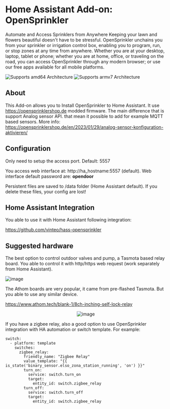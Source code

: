 # Home Assistant Add-on: OpenSprinkler

Automate and Access Sprinklers from Anywhere
Keeping your lawn and flowers beautiful doesn't have to be stressful. OpenSprinkler unchains you from your sprinkler or irrigation control box, enabling you to program, run, or stop zones at any time from anywhere.
Whether you are at your desktop, laptop, tablet or phone; whether you are at home, office, or traveling on the road, you can access OpenSprinkler through any modern browser; or use our free apps available for all mobile platforms.

![Supports amd64 Architecture][amd64-shield] ![Supports armv7 Architecture][armv7-shield]

## About

This Add-on allows you to Install OpenSprinkler to Home Assistant. It use https://opensprinklershop.de modded firmware. The main difference that is support Analog sensor API. that mean it possible to add for example MQTT based sensors. More info: https://opensprinklershop.de/en/2023/01/29/analog-sensor-konfiguration-aktivieren/

## Configuration

Only need to setup the access port. Default: 5557

You access web interface at: http://ha_hostname:5557 (default). Web interface default password are: **opendoor**

Persistent files are saved to /data folder (Home Assistant default). If you delete these files, your config are lost!

## Home Assistant Integration

You able to use it with Home Assistant following integration:

https://github.com/vinteo/hass-opensprinkler

## Suggested hardware

The best option to control outdoor valves and pump, a Tasmota based relay board. You able to control it with http/https web request (work separately from Home Assistant).

![image](https://github.com/user-attachments/assets/53aa72ae-6bcc-4ca7-bf64-956bccdd82ee)

The Athom boards are very popular, it came from pre-flashed Tasmota. But you able to use any similar device.

https://www.athom.tech/blank-1/8ch-inching-self-lock-relay

<div align="center">
    <img src="https://github.com/user-attachments/assets/cc10de67-4a20-4c97-b3ef-dd8cb4f3d079" alt="image">
</div>

If you have a zigbee relay, also a good option to use OpenSprinkler integration with HA automation or switch template. For example:
```
switch:
  - platform: template
    switches:
      zigbee_relay:
        friendly_name: "Zigbee Relay"
        value_template: "{{ is_state('binary_sensor.elso_zona_station_running', 'on') }}"
        turn_on:
          service: switch.turn_on
          target:
            entity_id: switch.zigbee_relay
        turn_off:
          service: switch.turn_off
          target:
            entity_id: switch.zigbee_relay
```

[amd64-shield]: https://img.shields.io/badge/amd64-yes-green.svg
[armv7-shield]: https://img.shields.io/badge/armv7-yes-green.svg

